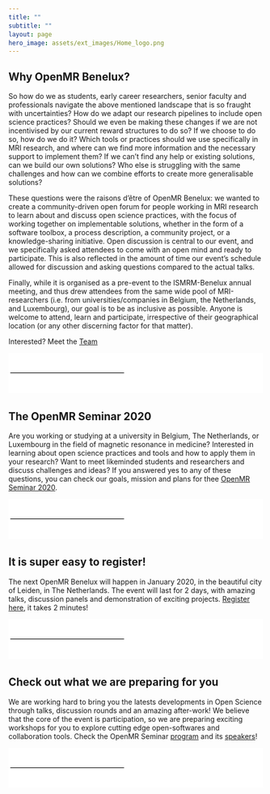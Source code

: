 ```yaml
---
title: ""
subtitle: ""
layout: page
hero_image: assets/ext_images/Home_logo.png
---
```


## Why OpenMR Benelux?

So how do we as students, early career researchers, senior faculty and professionals navigate the above mentioned landscape that is so fraught with uncertainties? How do we adapt our research pipelines to include open science practices? Should we even be making these changes if we are not incentivised by our current reward structures to do so? If we choose to do so, how do we do it? Which tools or practices should we use specifically in MRI research, and where can we find more information and the necessary support to implement them? If we can’t find any help or existing solutions, can we build our own solutions? Who else is struggling with the same challenges and how can we combine efforts to create more generalisable solutions?

These questions were the raisons d’être of OpenMR Benelux: we wanted to create a community-driven open forum for people working in MRI research to learn about and discuss open science practices, with the focus of working together on implementable solutions, whether in the form of a software toolbox, a process description, a community project, or a knowledge-sharing initiative. Open discussion is central to our event, and we specifically asked attendees to come with an open mind and ready to participate. This is also reflected in the amount of time our event’s schedule allowed for discussion and asking questions compared to the actual talks.

Finally, while it is organised as a pre-event to the ISMRM-Benelux annual meeting, and thus drew attendees from the same wide pool of MRI-researchers (i.e. from universities/companies in Belgium, the Netherlands, and Luxembourg), our goal is to be as inclusive as possible. Anyone is welcome to attend, learn and participate, irrespective of their geographical location (or any other discerning factor for that matter).

Interested? Meet the [Team](products/)

![alt text](assets/ext_images/post_separator.png)

## The OpenMR Seminar 2020

Are you working or studying at a university in Belgium, The Netherlands, or Luxembourg in the field of magnetic resonance in medicine? Interested in learning about open science practices and tools and how to apply them in your research? Want to meet likeminded students and researchers and discuss challenges and ideas? If you answered yes to any of these questions, you can check our goals, mission and plans for thee [OpenMR Seminar 2020](page-1/).

![alt text](assets/ext_images/post_separator.png)


## It is super easy to register!

The next OpenMR Benelux will happen in January 2020, in the beautiful city of Leiden, in The Netherlands. The event will last for 2 days, with amazing talks, discussion panels and demonstration of exciting projects. [Register here](page-3/), it takes 2 minutes!

![alt text](assets/ext_images/post_separator.png)


## Check out what we are preparing for you

We are working hard to bring you the latests developments in Open Science through talks, discussion rounds and an amazing after-work! We believe that the core of the event is participation, so we are preparing exciting workshops for you to explore cutting edge open-softwares and collaboration tools. Check the OpenMR Seminar [program](products/) and its [speakers](blog/)!

![alt text](assets/ext_images/post_separator.png)



